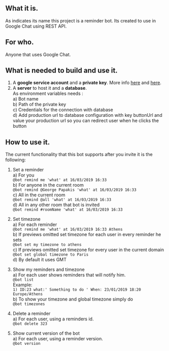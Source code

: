 ## What it is.  
   As indicates its name this project is a reminder bot. Its created to use in Google Chat using REST API. 

## For who.  
   Anyone that uses Google Chat.

## What is needed to build and use it.

   1) A **google service account** and a **private key**. More info [here](https://developers.google.com/hangouts/chat/how-tos/service-accounts) and [here](https://developers.google.com/hangouts/chat/how-tos/bots-publish).  
   2) A **server** to host it and a **database**.  
		As environment variables needs :   
		a) Bot name  
		b) Path of the private key	  
		c) Credentials for the connection with database     
		d) Add production url to database configuration with key buttonUrl and value your production url so you can redirect user when he clicks the button 
## How to use it.  
  The current functionality that this bot supports after you invite it is the following:
1)  Set a reminder  
	a) For you   
		`@bot remind me 'what' at 16/03/2019 16:33`  
	b) For anyone in the current room   
		`@bot remind @George Papakis 'what' at 16/03/2019 16:33`  
	c) All in the current room  
		`@bot remind @all 'what' at 16/03/2019 16:33`  
	d) All in any other room that bot is invited    
		`@bot remind #roomName 'what' at 16/03/2019 16:33`  
		
2) Set timezone  
	a) For each reminder   
		`@bot remind me 'what' at 16/03/2019 16:33 Athens `  
	b) If previews omitted set timezone for each user in every reminder he sets  
		`@bot set my timezone to athens`  
	c) If previews omitted set timezone for every user in the current domain  
		`@bot set global timezone to Paris`  
	d) By default it uses GMT
	
3) Show my reminders and timezone                                                                              
a) For each user shows reminders that will notify him.  
        `@bot list`       
          Example:  
         `1) ID:23 what:' Something to do ' When: 23/01/2019 18:20 Europe/Athens`  
         b) To show your timezone and global timezone simply do     
         `@bot timezones`  
4) Delete a reminder  
    a) For each user, using a reminders id.  
        `@bot delete 323 `     
5) Show current version of the bot                                  
    a) For each user, using a reminder version.  
        `@bot version`          
 